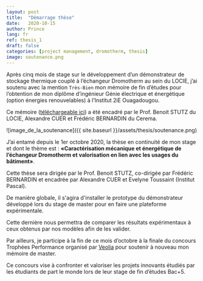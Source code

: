 ```yaml
---
layout: post
title:  "Démarrage thèse"
date:   2020-10-15
author: Prince
lang: fr
ref: thesis_1
draft: false
categories: [project management, dromotherm, thesis]
image: soutenance.png
---
```


Après cinq mois de stage sur le développement d’un démonstrateur de stockage thermique couplé à l’échangeur Dromotherm au sein du LOCIE, j’ai soutenu avec la mention `Très-Bien` mon mémoire de fin d’études pour l’obtention de mon diplôme d’ingénieur Génie électrique et énergétique (option énergies renouvelables) à l’Institut 2iE Ouagadougou. 

Ce mémoire ([téléchargeable ici](/assets/downloads/fr/Mémoire_SEVI_Prince_corrigé.pdf)) a été encadré par le Prof. Benoit STUTZ du LOCIE, Alexandre CUER et Frédéric BERNARDIN du Cerema.

![image_de_la_soutenance]({{ site.baseurl }}/assets/thesis/soutenance.png)



J’ai entamé depuis le 1er octobre 2020, la thèse en continuité de mon stage et dont le thème est : 
**«Caractérisation mécanique et énergétique de l’échangeur Dromotherm et valorisation en lien avec les usages du bâtiment»**.

Cette thèse sera dirigée par le Prof. Benoit STUTZ, co-dirigée par Frédéric BERNARDIN et encadrée par Alexandre CUER et Evelyne Toussaint (Institut Pascal).

De manière globale, il s'agira d'installer le prototype du démonstrateur développé lors du stage de master pour en faire une plateforme expérimentale.

Cette dernière nous permettra de comparer les résultats expérimentaux à ceux obtenus par nos modèles afin de les valider.

Par ailleurs, je participe à la fin de ce mois d’octobre à la finale du concours Trophées Performance organisé par [Veolia](https://www.veolia.com/fr/carrieres/faire-carriere/concours-trophees-performance) pour soutenir à nouveau mon mémoire de master.

Ce concours vise à confronter et valoriser les projets innovants étudiés par les étudiants de part le monde lors de leur stage de fin d’études Bac+5. 
